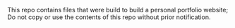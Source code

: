This repo contains files that were build to build a personal portfolio website;
Do not copy or use the contents of this repo without prior notification.  
